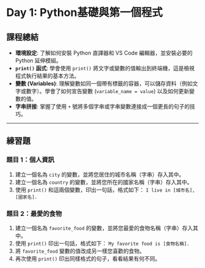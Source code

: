 # Day 1: Python基礎與第一個程式

## 課程總結

- **環境設定**: 了解如何安裝 Python 直譯器和 VS Code 編輯器，並安裝必要的 Python 延伸模組。
- **`print()` 函式**: 學會使用 `print()` 將文字或變數的值輸出到終端機，這是檢視程式執行結果的基本方法。
- **變數 (Variables)**: 理解變數如同一個帶有標籤的容器，可以儲存資料（例如文字或數字）。學會了如何宣告變數 (`variable_name = value`) 以及如何更新變數的值。
- **字串拼接**: 掌握了使用 `+` 號將多個字串或字串變數連接成一個更長的句子的技巧。

---

## 練習題

### 題目 1：個人資訊

1.  建立一個名為 `city` 的變數，並將您居住的城市名稱（字串）存入其中。
2.  建立一個名為 `country` 的變數，並將您所在的國家名稱（字串）存入其中。
3.  使用 `print()` 和這兩個變數，印出一句話，格式如下：
    `I live in [城市名], [國家名].`

### 題目 2：最愛的食物

1.  建立一個名為 `favorite_food` 的變數，並將您最愛的食物名稱（字串）存入其中。
2.  使用 `print()` 印出一句話，格式如下：
    `My favorite food is [食物名稱].`
3.  將 `favorite_food` 變數的值改成另一樣您喜歡的食物。
4.  再次使用 `print()` 印出同樣格式的句子，看看結果有何不同。